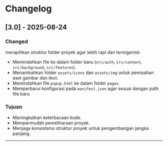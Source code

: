 # Changelog

## [3.0] - 2025-08-24

### Changed

merapihkan struktur folder proyek agar lebih rapi dan terorganisir.

- Memindahkan file ke dalam folder baru (`src/auth`, `src/content`, `src/background`, `src/features`).
- Menambahkan folder `assets/icons` dan `assets/img` untuk pemisahan aset gambar dan ikon.
- Memindahkan file `popup.html` ke dalam folder `pages`.
- Memperbarui konfigurasi pada `manifest.json` agar sesuai dengan path file baru

### Tujuan

- Meningkatkan keterbacaan kode.
- Mempermudah pemeliharaan proyek.
- Menjaga konsistensi struktur proyek untuk pengembangan jangka panjang.

---

